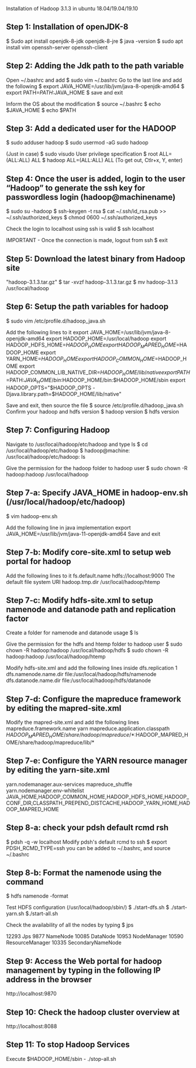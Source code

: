 Installation of Hadoop 3.1.3 in ubuntu 18.04/19.04/19.10 

## Step 1: Installation of openJDK-8
$ Sudo apt install openjdk-8-jdk openjdk-8-jre 
$ java -version 
$ sudo apt install vim openssh-server openssh-client 

## Step 2: Adding the Jdk path to the path variable 
Open ~/.bashrc and add 
$ sudo vim ~/.bashrc 
Go to the last line and add the following 
$ export JAVA_HOME=/usr/lib/jvm/java-8-openjdk-amd64
$ export PATH=$PATH:$JAVA_HOME 
$ save and exit 

Inform the OS about the modification 
$ source ~/.bashrc 
$ echo $JAVA_HOME
$ echo $PATH 

## Step 3: Add a dedicated user for the HADOOP 
$ sudo adduser hadoop 
$ sudo usermod -aG sudo hadoop 

(Just in case) 
$ sudo visudo 
User privilege specification
$ root ALL=(ALL:ALL) ALL
$ hadoop ALL=(ALL:ALL) ALL
(To get out, Ctlr+x, Y, enter) 

## Step 4: Once the user is added, login to the user “Hadoop” to generate the ssh key for passwordless login (hadoop@machinename) 
$ sudo su -hadoop 
$ ssh-keygen -t rsa 
$ cat ~/.ssh/id_rsa.pub >> ~/.ssh/authorized_keys
$ chmod 0600 ~/.ssh/authorized_keys

Check the login to localhost using ssh is valid 
$ ssh localhost

IMPORTANT - Once the connection is made, logout from ssh 
$ exit

## Step 5: Download the latest binary from Hadoop site 
"hadoop-3.1.3.tar.gz"
$ tar -xvzf hadoop-3.1.3.tar.gz 
$ mv hadoop-3.1.3 /usr/local/hadoop

## Step 6: Setup the path variables for hadoop 
$ sudo vim /etc/profile.d/hadoop_java.sh 

Add the following lines to it 
export JAVA_HOME=/usr/lib/jvm/java-8-openjdk-amd64
export HADOOP_HOME=/usr/local/hadoop
export HADOOP_HDFS_HOME=$HADOOP_HOME
export HADOOP_MAPRED_HOME=$HADOOP_HOME
export YARN_HOME=$HADOOP_HOME
export HADOOP_COMMON_HOME=$HADOOP_HOME
export HADOOP_COMMON_LIB_NATIVE_DIR=$HADOOP_HOME/lib/native
export PATH=$PATH:$JAVA_HOME/bin:$HADOOP_HOME/bin:$HADOOP_HOME/sbin
export HADOOP_OPTS="$HADOOP_OPTS -Djava.library.path=$HADOOP_HOME/lib/native"

Save and exit, then source the file 
$ source /etc/profile.d/hadoop_java.sh
Confirm your hadoop and hdfs version 
$ hadoop version 
$ hdfs version 

## Step 7: Configuring Hadoop 
Navigate to /usr/local/hadoop/etc/hadoop and type ls 
$ cd /usr/local/hadoop/etc/hadoop
$ hadoop@machine: /usr/local/hadoop/etc/hadoop: ls 

Give the permission for the hadoop folder to hadoop user 
$ sudo chown -R hadoop:hadoop /usr/local/hadoop

## Step 7-a: Specify JAVA_HOME in hadoop-env.sh (/usr/local/hadoop/etc/hadoop) 
$ vim hadoop-env.sh 

Add the following line in java implementation 
export JAVA_HOME=/usr/lib/jvm/java-11-openjdk-amd64
Save and exit

## Step 7-b: Modify core-site.xml to setup web portal for hadoop 
Add the following lines to it 
<configuration>
	<property>
  		<name>fs.default.name</name>
  		<value>hdfs://localhost:9000</value>
  		<description>The default file system URI</description>
  	</property>
	<property>
		<name>hadoop.tmp.dir</name>
		<value>/usr/local/hadoop/htemp</value>
	</property>
</configuration>

## Step 7-c: Modify hdfs-site.xml to setup namenode and datanode path and replication factor
Create a folder for namenode and datanode usage 
$ ls

Give the permission for the hdfs and htemp folder to hadoop user 
$ sudo chown -R hadoop:hadoop /usr/local/hadoop/hdfs
$ sudo chown -R hadoop:hadoop /usr/local/hadoop/htemp

Modify hdfs-site.xml and add the following lines inside 
<configuration>
	<property>
		<name>dfs.replication</name>
		<value>1</value>
	</property>
	<property>
		<name>dfs.namenode.name.dir</name>
		<value>file:/usr/local/hadoop/hdfs/namenode</value>
	</property>
	<property>
		<name>dfs.datanode.name.dir</name>
		<value>file:/usr/local/hadoop/hdfs/datanode</value>
	</property>
</configuration>

## Step 7-d: Configure the mapreduce framework by editing the mapred-site.xml 
Modify the mapred-site.xml and add the following lines 
<configuration>
	<property>
		<name>mapreduce.framework.name</name>
		<value>yarn</value>
	</property>
	<property>
		<name>mapreduce.application.classpath</name>
		<value>$HADOOP_MAPRED_HOME/share/hadoop/mapreduce/*:$HADOOP_MAPRED_HOME/share/hadoop/mapreduce/lib/*</value>
	</property>
</configuration>

## Step 7-e: Configure the YARN resource manager by editing the yarn-site.xml 
<configuration>
	<property>
		<name>yarn.nodemanager.aux-services</name>
		<value>mapreduce_shuffle</value>
	</property>
	<property>
    		<name>yarn.nodemanager.env-whitelist</name>
		<value>JAVA_HOME,HADOOP_COMMON_HOME,HADOOP_HDFS_HOME,HADOOP_CONF_DIR,CLASSPATH_PREPEND_DISTCACHE,HADOOP_YARN_HOME,HADOOP_MAPRED_HOME</value>
	</property>
</configuration>

## Step 8-a: check your pdsh default rcmd rsh
$ pdsh -q -w localhost
Modify pdsh's default rcmd to ssh
$ export PDSH_RCMD_TYPE=ssh
you can be added to ~/.bashrc, and source ~/.bashrc

## Step 8-b: Format the namenode using the command 
$ hdfs namenode -format
 
Test HDFS configuration (/usr/local/hadoop/sbin/)
$ ./start-dfs.sh
$ ./start-yarn.sh
$./start-all.sh 

Check the availability of all the nodes by typing 
$ jps 

12293 Jps
9877 NameNode
10085 DataNode
10953 NodeManager
10590 ResourceManager
10335 SecondaryNameNode

## Step 9: Access the Web portal for hadoop management by typing in the following IP address in the browser 
http://localhost:9870

## Step 10: Check the hadoop cluster overview at
http://localhost:8088

## Step 11: To stop Hadoop Services
Execute $HADOOP_HOME/sbin  - ./stop-all.sh
